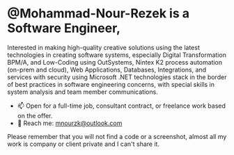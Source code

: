 # @Mohammad-Nour-Rezek is a Software Engineer,
Interested in making high-quality creative solutions using the latest technologies in creating software systems, especially Digital Transformation BPM/A, and Low-Coding using OutSystems, Nintex K2 process automation (on-prem and cloud), Web Applications, Databases, Integrations, and services with security using Microsoft .NET technologies stack in the border of best practices in software engineering concerns, with special skills in system analysis and team member communications.
- 📫 Open for a full-time job, consultant contract, or freelance work based on the offer.
- 👀 Reach me: mnourzk@outlook.com

Please remember that you will not find a code or a screenshot, almost all my work is company or client private and I can't share it.
<!---
Mohammad-Nour-Rezek/Mohammad-Nour-Rezek is a ✨ special ✨ repository because its `README.md` (this file) appears on your GitHub profile.
You can click the Preview link to take a look at your changes.

    👋 Hi, I’m @Mohammad-Nour-Rezek
    👀 I’m interested in Full stack engineering based on .net and security with react
    🌱 I’m currently learning asp.net core identity and react
    💞️ I’m looking to collaborate on identity server
    📫 How to reach me eng.m_nour@outlook.com


--->
